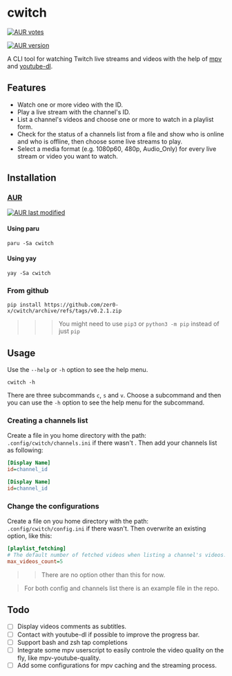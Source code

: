 # cwitch

[![AUR votes](https://img.shields.io/aur/votes/cwitch?label=AUR%20votes)](https://aur.archlinux.org/packages/cwitch)

[![AUR version](https://img.shields.io/aur/version/cwitch?label=AUR)](https://aur.archlinux.org/packages/cwitch)

A CLI tool for watching Twitch live streams and videos with the help of [mpv](https://mpv.io/) and [youtube-dl](https://youtube-dl.org/).

## Features

-   Watch one or more video with the ID.
-   Play a live stream with the channel's ID.
-   List a channel's videos and choose one or more to watch in a playlist form.
-   Check for the status of a channels list from a file and show who is online and who is offline, then choose some live streams to play.
-   Select a media format (e.g. 1080p60, 480p, Audio_Only) for every live stream or video you want to watch.

## Installation

### [AUR](https://aur.archlinux.org/packages/cwitch)

[![AUR last modified](https://img.shields.io/aur/last-modified/cwitch)](https://aur.archlinux.org/cgit/aur.git/log/?h=cwitch)

#### Using paru
```shell
paru -Sa cwitch
```

#### Using yay
```shell
yay -Sa cwitch
```

### From github

```shell
pip install https://github.com/zer0-x/cwitch/archive/refs/tags/v0.2.1.zip
```

> > > You might need to use `pip3` or `python3 -m pip` instead of just `pip`

## Usage

Use the `--help` or `-h` option to see the help menu.

```shell
cwitch -h
```

There are three subcommands `c`, `s` and `v`. Choose a subcommand and then you can use the `-h` option to see the help menu for the subcommand.

### Creating a channels list

Create a file in you home directory with the path: `.config/cwitch/channels.ini` if there wasn't . Then add your channels list as following:

```ini
[Display Name]
id=channel_id

[Display Name]
id=channel_id
```

### Change the configurations

Create a file on you home directory with the path: `.config/cwitch/config.ini` if there wasn't. Then overwrite an existing option, like this:

```ini
[playlist_fetching]
# The default number of fetched videos when listing a channel's videos.
max_videos_count=5
```

> > There are no option other than this for now.

> For both config and channels list there is an example file in the repo.

## Todo
- [ ] Display videos comments as subtitles.
- [ ] Contact with youtube-dl if possible to improve the progress bar.
- [ ] Support bash and zsh tap completions
- [ ] Integrate some mpv userscript to easily controle the video quality on the fly, like mpv-youtube-quality.
- [ ] Add some configurations for mpv caching and the streaming process.
